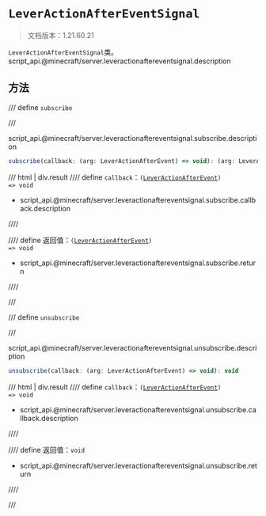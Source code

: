 # `LeverActionAfterEventSignal`

> 文档版本：1.21.60.21

`LeverActionAfterEventSignal`类。script_api.@minecraft/server.leveractionaftereventsignal.description

## 方法

/// define
`subscribe`


///

script_api.@minecraft/server.leveractionaftereventsignal.subscribe.description

```js
subscribe(callback: (arg: LeverActionAfterEvent) => void): (arg: LeverActionAfterEvent) => void
```

/// html | div.result
//// define
`callback`：<code>(<a href="../leveractionafterevent/">LeverActionAfterEvent</a>) =&gt; void</code>

- script_api.@minecraft/server.leveractionaftereventsignal.subscribe.callback.description


////

//// define
返回值：<code>(<a href="../leveractionafterevent/">LeverActionAfterEvent</a>) =&gt; void</code>

- script_api.@minecraft/server.leveractionaftereventsignal.subscribe.return


////

///


/// define
`unsubscribe`


///

script_api.@minecraft/server.leveractionaftereventsignal.unsubscribe.description

```js
unsubscribe(callback: (arg: LeverActionAfterEvent) => void): void
```

/// html | div.result
//// define
`callback`：<code>(<a href="../leveractionafterevent/">LeverActionAfterEvent</a>) =&gt; void</code>

- script_api.@minecraft/server.leveractionaftereventsignal.unsubscribe.callback.description


////

//// define
返回值：`void`

- script_api.@minecraft/server.leveractionaftereventsignal.unsubscribe.return


////

///

